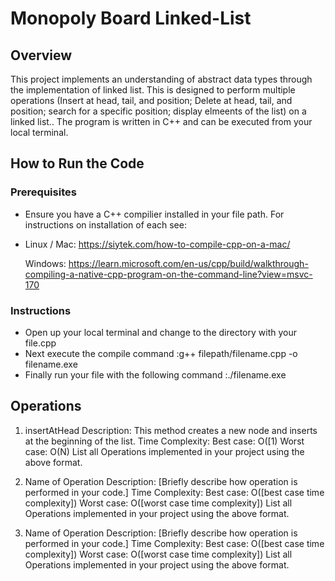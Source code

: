 # Monopoly Board Linked-List

## Overview
This project implements an understanding of abstract data types through the implementation of linked list. This is designed to perform multiple operations (Insert at head, tail, and position; Delete at head, tail, and position; search for a specific position; display elmeents of the list)   on a linked list.. The program is written in C++ and can be
executed from your local terminal. 

## How to Run the Code
### Prerequisites
- Ensure you have a C++ compilier installed in your file path. For instructions on installation of each see:
- 
  Linux / Mac:
  https://siytek.com/how-to-compile-cpp-on-a-mac/

  Windows:
  https://learn.microsoft.com/en-us/cpp/build/walkthrough-compiling-a-native-cpp-program-on-the-command-line?view=msvc-170 

### Instructions
- Open up your local terminal and change to the directory with your file.cpp
- Next execute the compile command
    :g++ filepath/filename.cpp -o filename.exe
- Finally run your file with the following command 
    :./filename.exe
  
## Operations
1. insertAtHead
Description: This method creates a new node and inserts at the beginning of the list.
Time Complexity:
Best case: O([1)
Worst case: O(N)
List all Operations implemented in your project using the above format.

2. Name of Operation
Description: [Briefly describe how operation is performed in your code.]
Time Complexity:
Best case: O([best case time complexity])
Worst case: O([worst case time complexity])
List all Operations implemented in your project using the above format.

3. Name of Operation
Description: [Briefly describe how operation is performed in your code.]
Time Complexity:
Best case: O([best case time complexity])
Worst case: O([worst case time complexity])
List all Operations implemented in your project using the above format.
